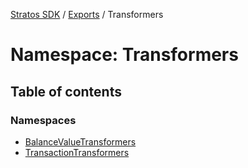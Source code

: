 [Stratos SDK](../README.md) / [Exports](../modules.md) / Transformers

# Namespace: Transformers

## Table of contents

### Namespaces

- [BalanceValueTransformers](Transformers.BalanceValueTransformers.md)
- [TransactionTransformers](Transformers.TransactionTransformers.md)
